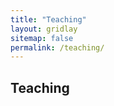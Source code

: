 ```yaml
---
title: "Teaching"
layout: gridlay
sitemap: false
permalink: /teaching/
---
```


## Teaching

<!-- * Introduction to Physics (1961--63) [Textbook here!](https://www.feynmanlectures.caltech.edu/) -->



